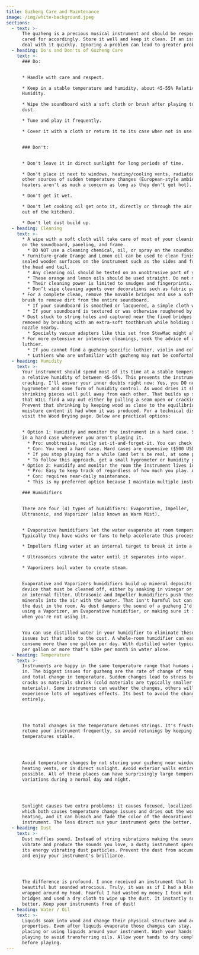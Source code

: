 ```yaml
---
title: Guzheng Care and Maintenance
image: /img/white-background.jpeg
sections:
  - text: >-
      The guzheng is a precious musical instrument and should be respected and
      cared for accordingly. Store it well and keep it clean. If an issue arises
      deal with it quickly. Ignoring a problem can lead to greater problems.
  - heading: Do's and Don'ts of Guzheng Care
    text: >-
      ### Do:


      * Handle with care and respect.

      * Keep in a stable temperature and humidity, about 45-55% Relative
      Humidity.

      * Wipe the soundboard with a soft cloth or brush after playing to remove
      dust.

      * Tune and play it frequently.

      * Cover it with a cloth or return it to its case when not in use.


      ### Don't:


      * Don't leave it in direct sunlight for long periods of time.

      * Don't place it next to windows, heating/cooling vents, radiators, and
      other sources of sudden temperature changes (European-style ambient water
      heaters aren't as much a concern as long as they don't get hot).

      * Don't get it wet.

      * Don't let cooking oil get onto it, directly or through the air (keep it
      out of the kitchen).

      * Don't let dust build up.
  - heading: Cleaning
    text: >-
      * A wipe with a soft cloth will take care of most of your cleaning needs
      on the soundboard, paneling, and frame.
        * DO NOT use a cleaning chemical, oil, or spray on the soundboard even if there is something you want to remove. Take it to a guzheng luthier for an assessment before trying anything yourself.
      * Furniture-grade Orange and Lemon oil can be used to clean finished,
      sealed wooden surfaces on the instrument such as the sides and framing of
      the head and tail.
        * Any cleaning oil should be tested on an unobtrusive part of your instrument first. Your instrument's finish may react differently to different oils; test them to avoid unfortunate surprises.
        * These orange and lemon oils should be used straight. Do not mix them with water.
        * Their cleaning power is limited to smudges and fingerprints.
        * Don’t wipe cleaning agents over decorations such as fabric panels, paintings, or stone inlays.
      * For a complete clean, remove the movable bridges and use a soft cloth or
      brush to remove dirt from the entire soundboard.
        * If your soundboard is smoothed or lacquered, a simple cloth wipe should take care of everything.
        * If your soundboard is textured or was otherwise roughened by the manufacturer, take care to avoid trapping dust in the nooks and crannies of the wood. You may need a special brush.
      * Dust stuck to string holes and captured near the fixed bridges can be
      removed by brushing with an extra-soft toothbrush while holding a vacuum
      nozzle nearby.
        * Specialty vacuum adapters like this set from StewMac might also be helpful though I haven't used it.
      * For more extensive or intensive cleanings, seek the advice of a guzheng
      luthier.
        * If you cannot find a guzheng-specific luthier, violin and cello luthiers and related repair professionals can give you some general musical instrument tips. Some may even be willing to perform simple maintenance and repairs but speak with them first.
        * Luthiers who are unfamiliar with guzheng may not be comfortable working on your instrument. Don't try to force them; listen to their professional advice and respect their self-imposed limits.
  - heading: Humidity
    text: >-
      Your instrument should spend most of its time at a stable temperature and
      a relative humidity of between 45-55%. This prevents the instrument from
      cracking. I'll answer your inner doubts right now: Yes, you DO need a
      hygrometer and some form of humidity control. As wood dries it shrinks and
      shrinking pieces will pull away from each other. That builds up stress
      that WILL find a way out either by pulling a seam open or cracking.
      Prevent that shrinking by keeping wood as close to the equilibrium
      moisture content it had when it was produced. For a technical discussion
      visit the Wood Drying page. Below are practical options:


      * Option 1: Humidify and monitor the instrument in a hard case. Store it
      in a hard case whenever you aren't playing it.
        * Pro: unobtrusive, mostly set-it-and-forget-it. You can check every time you take the instrument out.
        * Con: You need a hard case. Hard cases are expensive ($500 USD and up).
        * If you stop playing for a while (and let's be real, at some point you will) you might forget to check the humidity for a long time.
        * To follow this approach, get a small hygrometer or humidity gauge at a music store and some in-case humidifiers. Hygrometers range from about $10 USD for analog models to $30 and up for digital models. The in-case humidifying products run in similar ranges of $10 for what is effectively a sponge in a plastic holder to $20, $30 and up for devices with a bit more design savvy to them. One community member uses humidifying packs from a company called Boveda; there are many other companies and products as well.
      * Option 2: Humidify and monitor the room the instrument lives in.
        * Pro: Easy to keep track of regardless of how much you play. Also good for your health as the humidity range for an instrument is also ideal for humans.
        * Con: requires near-daily maintenance.
        * This is my preferred option because I maintain multiple instruments but only one hard case, plus I enjoy living in a humidified environment. I place an electronic humidifier in a room next to a hygrometer, set the desired humidity level on the humidifier, and monitor and tweak until the humidity stabilizes. A room hygrometer is about the same cost as one for an instrument case ($10-$30) but room humidifiers tend to be more expensive, trending towards $50.

      ### Humidifiers


      There are four (4) types of humidifiers: Evaporative, Impeller,
      Ultrasonic, and Vaporizer (also known as Warm Mist).


      * Evaporative humidifiers let the water evaporate at room temperature.
      Typically they have wicks or fans to help accelerate this process.

      * Impellers fling water at an internal target to break it into a mist.

      * Ultrasonics vibrate the water until it separates into vapor.

      * Vaporizers boil water to create steam.


      Evaporative and Vaporizers humidifiers build up mineral deposits in the
      device that must be cleaned off, either by soaking in vinegar or replacing
      an internal filter. Ultrasonic and Impeller humidifiers push those
      minerals into the air with the water. That isn't harmful but can add to
      the dust in the room. As dust dampens the sound of a guzheng I'd recommend
      using a Vaporizer, an Evaporative humidifier, or making sure it is covered
      when you're not using it.


      You can use distilled water in your humidifier to eliminate these mineral
      issues but that adds to the cost. A whole-room humidifier can easily
      consume more than one gallon per day. With distilled water typically $1
      per gallon or more that’s $30+ per month in water alone.
  - heading: Temperature
    text: >-
      Instruments are happy in the same temperature range that humans are happy
      in. The biggest issues for guzheng are the rate of change of temperature
      and total change in temperature. Sudden changes lead to stress buildup and
      cracks as materials shrink (cold materials are typically smaller than warm
      materials). Some instruments can weather the changes, others will
      experience lots of negatives effects. Its best to avoid the changes
      entirely.




      The total changes in the temperature detunes strings. It's frustrating to
      retune your instrument frequently, so avoid retunings by keeping
      temperatures stable.




      Avoid temperature changes by not storing your guzheng near windows, near
      heating vents, or in direct sunlight. Avoid exterior walls entirely if
      possible. All of these places can have surprisingly large temperature
      variations during a normal day and night.




      Sunlight causes two extra problems: it causes focused, localized heating
      which both causes temperature change issues and dries out the wood it is
      heating, and it can bleach and fade the color of the decorations on your
      instrument. The less direct sun your instrument gets the better.
  - heading: Dust
    text: >-
      Dust muffles sound. Instead of string vibrations making the soundboard
      vibrate and produce the sounds you love, a dusty instrument spends all of
      its energy vibrating dust particles. Prevent the dust from accumulating
      and enjoy your instrument's brilliance. 




      The difference is profound. I once received an instrument that looked
      beautiful but sounded atrocious. Truly, it was as if I had a blanket
      wrapped around my head. Fearful I had wasted my money I took out the
      bridges and used a dry cloth to wipe up the dust. It instantly sounded
      better. Keep your instruments free of dust!
  - heading: Water / Oil
    text: >-
      Liquids soak into wood and change their physical structure and acoustic
      properties. Even after liquids evaporate those changes can stay. Avoid
      placing or using liquids around your instrument. Wash your hands before
      playing to avoid transferring oils. Allow your hands to dry completely
      before playing.
---
```


